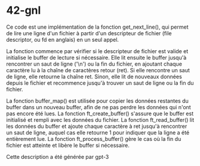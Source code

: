 # 42-gnl

Ce code est une implémentation de la fonction get_next_line(), qui permet de lire une ligne d'un fichier à partir d'un descripteur de fichier (file descriptor, ou fd en anglais) en un seul appel.

La fonction commence par vérifier si le descripteur de fichier est valide et initialise le buffer de lecture si nécessaire. Elle lit ensuite le buffer jusqu'à rencontrer un saut de ligne ('\n') ou la fin du fichier, en ajoutant chaque caractère lu à la chaîne de caractères retour (ret). Si elle rencontre un saut de ligne, elle retourne la chaîne ret. Sinon, elle lit de nouveaux données depuis le fichier et recommence jusqu'à trouver un saut de ligne ou la fin du fichier.

La fonction buffer_map() est utilisée pour copier les données restantes du buffer dans un nouveau buffer, afin de ne pas perdre les données qui n'ont pas encore été lues. La fonction ft_create_buffer() s'assure que le buffer est initialisé et rempli avec les données du fichier. La fonction ft_read_buffer() lit les données du buffer et ajoute chaque caractère à ret jusqu'à rencontrer un saut de ligne, auquel cas elle retourne 1 pour indiquer que la ligne a été entièrement lue. La fonction ft_process_buffer() gère le cas où la fin du fichier est atteinte et libère le buffer si nécessaire.

Cette description a été générée par gpt-3
